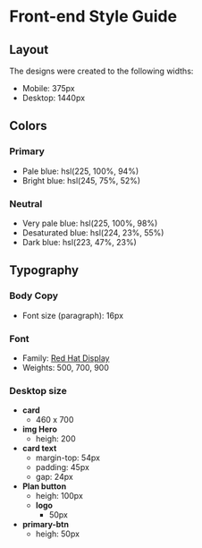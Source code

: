 # Front-end Style Guide

## Layout

The designs were created to the following widths:

- Mobile: 375px
- Desktop: 1440px

## Colors

### Primary

- Pale blue: hsl(225, 100%, 94%)
- Bright blue: hsl(245, 75%, 52%)

### Neutral

- Very pale blue: hsl(225, 100%, 98%)
- Desaturated blue: hsl(224, 23%, 55%)
- Dark blue: hsl(223, 47%, 23%)

## Typography

### Body Copy

- Font size (paragraph): 16px

### Font

- Family: [Red Hat Display](https://fonts.google.com/specimen/Red+Hat+Display)
- Weights: 500, 700, 900

### **Desktop size**

- **card**
  - 460 x 700
- **img Hero**
  - heigh: 200
- **card text**
  - margin-top: 54px
  - padding: 45px
  - gap: 24px
- **Plan button**
  - heigh: 100px
  - **logo**
    - 50px
- **primary-btn**
  - heigh: 50px